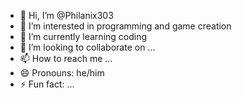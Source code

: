 - 👋 Hi, I’m @Philanix303
- 👀 I’m interested in programming and game creation 
- 🌱 I’m currently learning coding 
- 💞️ I’m looking to collaborate on ...
- 📫 How to reach me ...
- 😄 Pronouns: he/him
- ⚡ Fun fact: ...

<!---
Philanix303/Philanix303 is a ✨ special ✨ repository because its `README.md` (this file) appears on your GitHub profile.
You can click the Preview link to take a look at your changes.
--->
